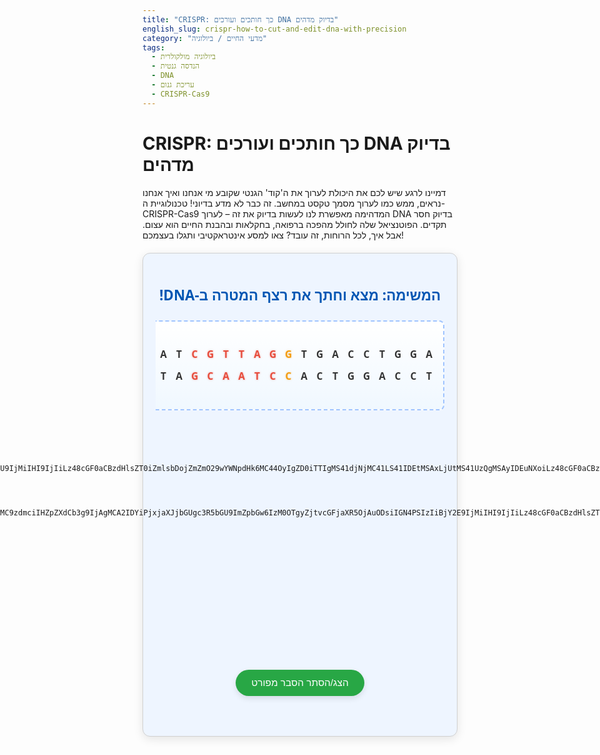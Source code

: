 ```yaml
---
title: "CRISPR: כך חותכים ועורכים DNA בדיוק מדהים"
english_slug: crispr-how-to-cut-and-edit-dna-with-precision
category: "מדעי החיים / ביולוגיה"
tags:
  - ביולוגיה מולקולרית
  - הנדסה גנטית
  - DNA
  - עריכת גנום
  - CRISPR-Cas9
---
```

# CRISPR: כך חותכים ועורכים DNA בדיוק מדהים

דמיינו לרגע שיש לכם את היכולת לערוך את ה'קוד' הגנטי שקובע מי אנחנו ואיך אנחנו נראים, ממש כמו לערוך מסמך טקסט במחשב. זה כבר לא מדע בדיוני! טכנולוגיית ה-CRISPR-Cas9 המדהימה מאפשרת לנו לעשות בדיוק את זה – לערוך DNA בדיוק חסר תקדים. הפוטנציאל שלה לחולל מהפכה ברפואה, בחקלאות ובהבנת החיים הוא עצום. אבל איך, לכל הרוחות, זה עובד? צאו למסע אינטראקטיבי ותגלו בעצמכם!

<div id="crispr-app">
    <h2>המשימה: מצא וחתך את רצף המטרה ב-DNA!</h2>
    <div class="app-container">
        <div class="dna-wrapper">
             <div class="dna-container">
                 <div class="dna-double-helix">
                     <div class="dna-strand top-strand">
                         <span class="nucleotide">A</span><span class="nucleotide">G</span><span class="nucleotide">G</span><span class="nucleotide">T</span><span class="nucleotide">C</span><span class="nucleotide">C</span><span class="nucleotide">A</span><span class="nucleotide">G</span><span class="nucleotide">T</span><span class="nucleotide nucleotide-pam">G</span><span class="nucleotide nucleotide-target">G</span><span class="nucleotide nucleotide-target">A</span><span class="nucleotide nucleotide-target">T</span><span class="nucleotide nucleotide-target">T</span><span class="nucleotide nucleotide-target">G</span><span class="nucleotide nucleotide-target">C</span><span class="nucleotide">T</span><span class="nucleotide">A</span><span class="nucleotide">G</span><span class="nucleotide">C</span><span class="nucleotide">T</span><span class="nucleotide">C</span><span class="nucleotide">A</span><span class="nucleotide">G</span>
                     </div>
                     <div class="dna-strand bottom-strand">
                         <span class="nucleotide">T</span><span class="nucleotide">C</span><span class="nucleotide">C</span><span class="nucleotide">A</span><span class="nucleotide">G</span><span class="nucleotide">G</span><span class="nucleotide">T</span><span class="nucleotide">C</span><span class="nucleotide">A</span><span class="nucleotide nucleotide-pam">C</span><span class="nucleotide nucleotide-target">C</span><span class="nucleotide nucleotide-target">T</span><span class="nucleotide nucleotide-target">A</span><span class="nucleotide nucleotide-target">A</span><span class="nucleotide nucleotide-target">C</span><span class="nucleotide nucleotide-target">G</span><span class="nucleotide">A</span><span class="nucleotide">T</span><span class="nucleotide">C</span><span class="nucleotide">G</span><span class="nucleotide">A</span><span class="nucleotide">G</span><span class="nucleotide">T</span><span class="nucleotide">C</span>
                     </div>
                 </div>
                 <div class="cut-line"></div>
                 <div class="dna-break-left"></div>
                 <div class="dna-break-right"></div>
             </div>
        </div>

        <div class="components-area">
            <div id="cas9" class="draggable component cas9-comp">
                <img src="data:image/svg+xml;base64,PHN2ZyB4bWxucz0iaHR0cDovL3d3dy53My5vcmcvMjAwMC9zdmciIHZpZXdCb3g9IjAgMCA2IDYiPjxjaXJjbGUgc3R5bGU9ImZpbGw6I2U3NGMzcDsiIGN4PSIzIiBjY2U9IjMiIHI9IjIiLz48cGF0aCBzdHlsZT0iZmlsbDojZmZmO29wYWNpdHk6MC44OyIgZD0iTTIgMS41djNjMC41LS41IDEtMSAxLjUtMS41UzQgMSAyIDEuNXoiLz48cGF0aCBzdHlsZT0iZmlsbDojZmZmO29wYWNpdHk6MC44OyIgdHJhbnNmb3JtPSJ0cmFuc2xhdGUoNiA2KSByb3RhdGUoMTgwKSIgZD0iTTIgMS41djNjMC41LS41IDEtMSAxLjUtMS41UzQgMSAyIDEuNXoiLz48L3N2Zw==" alt="Cas9 Enzyme">
                <p>אנזים Cas9</p>
            </div>
            <div id="sgrna" class="draggable component sgrna-comp">
                 <img src="data:image/svg+xml;base64,PHN2ZyB4bWxucz0iaHR0cDovL3d3dy53My5vcmcvMjAwMC9zdmciIHZpZXdCb3g9IjAgMCA2IDYiPjxjaXJjbGUgc3R5bGU9ImZpbGw6IzM0OTgyZjtvcGFjaXR5OjAuODsiIGN4PSIzIiBjY2E9IjMiIHI9IjIiLz48cGF0aCBzdHlsZT0iZmlsbDpub25lO3N0cm9rZTojZmZmO3N0cm9rZS13aWR0aDowLjU7b3BhY2l0eTowLjg7IiBkPSJNMCAzaDNtMCAwYTQuOCA0LjggMCAwMTMgMHoiLz48L3N2Zw==" alt="sgRNA Molecule">
                <p>מולקולת sgRNA</p>
                <div class="target-sequence-label">רצף מטרה: <span class="target-sequence">GATTGC</span></div>
            </div>
        </div>

        <div id="complex-area" class="drop-zone">
            <p>גרור את ה-<span class="sgrna-label">sgRNA</span> לכאן<br>כדי לחבר אותו לאנזים <span class="cas9-label">Cas9</span></p>
        </div>
        <div id="dna-drop-zone" class="drop-zone">
            <p>גרור את קומפלקס<br><span class="cas9-label">Cas9</span> + <span class="sgrna-label">sgRNA</span><br>אל גדיל ה-DNA</p>
        </div>

         <div class="message-box"></div>
    </div>
</div>

<button id="toggle-explanation">הצג/הסתר הסבר מפורט</button>

<div id="explanation" style="display: none;">
    <h2>הסבר מפורט: איך CRISPR עובד</h2>
    <p><strong>מהי מערכת CRISPR-Cas9?</strong></p>
    <p>מערכת CRISPR-Cas9 התגלתה לראשונה בחיידקים ובחיידקי-קשת (Archaea), שם היא משמשת כמנגנון הגנה נגד פלישת וירוסים (בקטריופאג'ים) ופלסמידים. היא מאפשרת לחיידק לזהות ולנטרל DNA זר על ידי חיתוכו.</p>

    <p><strong>המרכיבים העיקריים:</strong></p>
    <ul>
        <li><strong>אנזים Cas9:</strong> זהו מעין 'מספריים מולקולריות' שיכולות לחתוך את שני הגדילים של ה-DNA. האנזים הזה לא פועל לבד, אלא זקוק למכוון.</li>
        <li><strong>מולקולת sgRNA (single guide RNA):</strong> מולקולת RNA קצרה זו מורכבת משני חלקים עיקריים: חלק אחד נקשר לאנזים Cas9, וחלק שני (המכונה 'רצף המדריך' או Guide Sequence) מכיל רצף נוקלאוטידים התואם לרצף המטרה ב-DNA שאותו אנו רוצים לחתוך. ה-sgRNA הוא למעשה ה'מפתח' או ה'מצפן' שמכווין את Cas9 לנקודה המדויקת בגנום.</li>
        <li><strong>רצף PAM (Protospacer Adjacent Motif):</strong> רצף קצר (בדרך כלל 2-5 נוקלאוטידים) שנמצא בסמוך לרצף המטרה ב-DNA. אנזים Cas9 חייב לזהות את רצף ה-PAM בנוסף לרצף המטרה כדי להיקשר ביעילות ל-DNA ולבצע את החיתוך. הוא משמש כמעין 'חותמת' או 'סימן זיהוי' ל-Cas9, ומונע ממנו לחתוך בטעות את ה-DNA של החיידק עצמו (שאין לו PAM ליד רצפי ה-CRISPR הפנימיים שלו).</li>
    </ul>

    <p><strong>איך הקומפלקס 'מוצא' את רצף המטרה הספציפי?</strong></p>
    <p>לאחר שקומפלקס Cas9-sgRNA נוצר, הוא נקשר לגדיל ה-DNA הכפול ו'סורק' אותו. ה-sgRNA 'בודק' כל הזמן התאמה בין רצף המדריך שלו לבין רצפי ה-DNA שהוא פוגש (זיווג בסיסים: A עם T, G עם C). במקביל, אנזים Cas9 מחפש את רצף ה-PAM. רק כאשר הקומפלקס מזהה *גם* התאמה טובה לרצף המטרה על ידי ה-sgRNA *וגם* את רצף ה-PAM במיקום הנכון ליד רצף המטרה, הקומפלקס נקשר בחוזקה לאתר ומפעיל את פעולת החיתוך.</p>

    <p><strong>פעולת החיתוך הכפולה של Cas9 ב-DNA:</strong></p>
    <p>ברגע שהקומפלקס מקובע על רצף המטרה ב-DNA (בעזרת ה-sgRNA וזיהוי ה-PAM), אנזים Cas9 מפעיל את הפעילות האנזימטית שלו ויוצר חיתוך בשני גדילי ה-DNA. החיתוך מתרחש במרחק קצר מאתר ה-PAM, בתוך רצף המטרה שזוהה על ידי ה-sgRNA. חיתוך כפול גדילים זה (DSB - Double-Strand Break) הוא נקודת המפתח לתהליך העריכה, מכיוון שהוא 'שובר' למעשה את ה-DNA ומאלץ את התא להפעיל מנגנוני תיקון.</p>

    <p><strong>מנגנוני התיקון הטבעיים של התא:</strong></p>
    <p>התא מזהה את החיתוך הכפול ב-DNA כמצב חירום ומפעיל מיד מנגנוני תיקון טבעיים:</p>
    <ul>
        <li><strong>NHEJ (Non-Homologous End Joining):</strong> זהו המנגנון הנפוץ והראשון שמופעל. התא מנסה לחבר מחדש את קצוות ה-DNA החתוכים במהירות. תהליך זה נוטה להיות 'רשלני' ויכול להוביל להכנסה או הסרה של נוקלאוטידים בנקודת החיתוך. שינויים אלה (indels) יכולים לשבש את רצף הגן ולמעשה 'להשבית' אותו או ליצור שינויים קטנים. שיטה זו משמשת לעיתים קרובות כדי "לכבות" גן מסוים או לגרום למוטציה אקראית באתר החיתוך.</li>
        <li><strong>HDR (Homology-Directed Repair):</strong> מנגנון זה פעיל בעיקר בשלבים מסוימים של מחזור התא (כאשר יש עותק נוסף של ה-DNA, למשל אחרי שכפול). הוא משתמש בתבנית DNA (מולקולת DNA נוספת בעלת רצף דומה לאזור החיתוך) כדי לתקן את השבר בצורה מדויקת. בטכנולוגיית CRISPR, ניתן לספק לתא תבנית DNA חדשה המכילה את השינוי הרצוי (למשל, רצף נורמלי במקום פגם גנטי, או הוספת גן חדש). התא ישתמש בתבנית זו כדי לתקן את החיתוך ולהכניס את השינוי הרצוי באופן מדויק. מנגנון זה פחות יעיל מ-NHEJ ודורש תכנון נוסף, אך הוא המפתח לעריכה מדויקת.</li>
    </ul>
    <p>היכולת לנצל את מנגנוני התיקון של התא לאחר החיתוך שמבצע CRISPR היא מה שהופך את הטכנולוגיה לכלי עריכה גנטית כה עוצמתי – אנחנו לא רק חותכים, אנחנו מנצלים את ה"תיקונצ'יקים" הטבעיים של התא כדי לבצע את השינוי שרצינו.</p>

    <p><strong>יישומים פוטנציאליים:</strong></p>
    <p>טכנולוגיית CRISPR פותחת דלתות ליישומים רבים, כולל:</p>
    <ul>
        <li>ריפוי מחלות גנטיות על ידי תיקון המוטציה הגורמת למחלה (למשל, ציסטיק פיברוזיס, אנמיה חרמשית).</li>
        <li>פיתוח טיפולים לסרטן על ידי שיפור תאי מערכת החיסון או השבתת גנים בתאי גידול.</li>
        <li>יצירת זנים חקלאיים משופרים עם עמידות למחלות, יבול גדול יותר או ערך תזונתי משופר.</li>
        <li>הבנה מעמיקה יותר של תפקידי גנים שונים במחלות ובתהליכים ביולוגיים.</li>
    </ul>

    <p><strong>אתגרים וסוגיות אתיות:</strong></p>
    <p>למרות הפוטנציאל העצום, ישנם גם אתגרים וחששות. האתגרים כוללים דיוק (חיתוכים לא רצויים באזורים אחרים בגנום - off-target effects) ויעילות (הכנסת המערכת לתאים). סוגיות אתיות משמעותיות עולות לגבי עריכת גנום באמבריונים אנושיים (עריכת קו הנבט), מכיוון ששינויים כאלה עוברים בתורשה לדורות הבאים, ונדרש דיון ציבורי ורגולציה קפדנית.</p>
</div>

<style>
/* כללי */
#crispr-app {
    font-family: 'Segoe UI', Tahoma, Geneva, Verdana, sans-serif;
    margin-top: 20px;
    border: 1px solid #d0d0d0;
    padding: 20px;
    border-radius: 12px;
    background-color: #eef5ff; /* רקע תכלת בהיר */
    box-shadow: 0 4px 15px rgba(0, 0, 0, 0.1);
    direction: rtl; /* תמיכה בעברית */
    text-align: right;
}

#crispr-app h2 {
    text-align: center;
    color: #0056b3; /* כחול כהה */
    margin-bottom: 25px;
    font-size: 1.6em;
}

.app-container {
    display: flex;
    flex-direction: column;
    align-items: center;
    gap: 20px;
}

/* אזור ה-DNA */
.dna-wrapper {
    width: 100%;
    max-width: 800px;
    overflow-x: auto; /* גלילה אופקית ל-DNA ארוך */
    padding-bottom: 10px; /* מקום לפס גלילה */
}

.dna-container {
    min-width: fit-content; /* מונע כיווץ ה-DNA */
    min-height: 100px; /* גובה מינימלי לאזור */
    border: 2px dashed #a0c4ff; /* קו מקווקו עדין */
    border-radius: 8px;
    padding: 20px 10px;
    position: relative;
    background: linear-gradient(to bottom, #ffffff, #f0f8ff); /* רקע עם גרדיאנט עדין */
    display: flex;
    align-items: center; /* מרכז אנכית את ההליקס */
    justify-content: flex-start; /* מתחיל את ה-DNA משמאל */
}

.dna-double-helix {
    display: flex;
    flex-direction: column;
    justify-content: space-between;
    height: 60px; /* גובה ההליקס */
    white-space: nowrap; /* מונע גלישת שורות */
    position: relative;
}

.dna-strand {
    display: flex;
    height: 25px; /* גובה גדיל יחיד */
    line-height: 25px;
    font-size: 1.1em;
    font-weight: bold;
}

.top-strand {
    color: #333;
}

.bottom-strand {
    color: #333;
    transform: rotate(180deg); /* היפוך ויזואלי */
    direction: ltr; /* שומר על כיוון אותיות */
    margin-top: 10px; /* רווח קטן בין הגדילים */
}

.bottom-strand span {
     transform: rotate(180deg); /* היפוך נוקלאוטידים בחזרה */
     display: inline-block;
}

.nucleotide {
    display: inline-block;
    width: 25px; /* רוחב כל נוקלאוטיד */
    text-align: center;
    user-select: none;
    position: relative; /* למיקום אפשרי של אפקטים */
    transition: color 0.3s ease; /* אנימציית צבע עדינה */
}

/* הדגשת רצפים */
.nucleotide-target {
    color: #e74c3c; /* אדום - מטרה */
    font-weight: bold;
    text-shadow: 0 0 3px rgba(231, 76, 60, 0.5); /* צל עדין להדגשה */
}
.nucleotide-pam {
     color: #f39c12; /* כתום - PAM */
     font-weight: bold;
     text-shadow: 0 0 3px rgba(243, 156, 18, 0.5); /* צל עדין להדגשה */
}


/* קו חיתוך ואנימציית שבר */
.cut-line {
    position: absolute;
    top: 10px; /* aligns with DNA padding */
    bottom: 10px; /* aligns with DNA padding */
    width: 3px;
    background-color: #c0392b; /* אדום כהה */
    display: none; /* מוסתר בהתחלה */
    left: 0; /* ימוקם ע"י JS */
    z-index: 2; /* מעל ה-DNA */
    box-shadow: 0 0 8px rgba(192, 57, 43, 0.8);
}

.dna-break-left, .dna-break-right {
    position: absolute;
    top: 10px; /* aligns with DNA padding */
    bottom: 10px; /* aligns with DNA padding */
    width: 5px; /* רוחב השבר */
    background-color: rgba(192, 57, 43, 0.6); /* צבע שבר עדין */
    display: none; /* מוסתר בהתחלה */
    z-index: 1; /* מתחת לקו החיתוך */
    opacity: 0; /* שקוף בהתחלה */
}
.dna-break-left { left: 0; } /* ימוקם שמאלה מקו החיתוך */
.dna-break-right { left: 0; } /* ימוקם ימינה מקו החיתוך */


/* אזור רכיבים */
.components-area {
    display: flex;
    justify-content: center;
    gap: 40px; /* רווח גדול יותר */
    margin-bottom: 20px;
    padding: 15px;
    background-color: #ffffff;
    border-radius: 8px;
    box-shadow: 0 2px 10px rgba(0,0,0,0.08);
}

.component {
    text-align: center;
    cursor: grab;
    padding: 12px 15px; /* ריפוד מוגדל */
    border: 1px solid #ccc;
    border-radius: 8px; /* פינות מעוגלות יותר */
    background-color: #f8f8f8; /* רקע כמעט לבן */
    box-shadow: 0 4px 10px rgba(0,0,0,0.1);
    transition: transform 0.3s ease-in-out, box-shadow 0.3s ease;
    position: relative;
    z-index: 10;
    display: flex;
    flex-direction: column;
    align-items: center;
}

.component:hover {
    transform: translateY(-5px); /* אפקט הרחפה בהוםר */
    box-shadow: 0 6px 15px rgba(0,0,0,0.15);
}

.component img {
    width: 55px; /* גודל אייקון מוגדל */
    height: 55px;
    display: block;
    margin: 0 auto 8px auto; /* רווח מתחת לתמונה */
    border-radius: 50%; /* אייקונים עגולים */
    padding: 6px; /* ריפוד פנימי לאייקון */
    box-shadow: inset 0 0 5px rgba(0,0,0,0.1);
}

.cas9-comp img { background-color: #e74c3c; } /* אדום ל-Cas9 */
.sgrna-comp img { background-color: #3498db; } /* כחול ל-sgRNA */

.component p {
    margin: 0; /* מנקה שוליים */
    font-size: 1em; /* גודל טקסט רגיל */
    font-weight: bold;
    color: #555;
}

.target-sequence-label {
    font-size: 0.9em;
    color: #333;
    margin-top: 8px;
    border-top: 1px dashed #eee;
    padding-top: 5px;
}
.target-sequence {
    font-family: 'Courier New', Courier, monospace; /* פונט מונטספייס לרצף */
    font-weight: bold;
    color: #e74c3c; /* צבע המטרה */
}


/* אזורי גרירה */
.drop-zone {
    width: 90%;
    max-width: 500px;
    min-height: 80px; /* גובה מינימלי לאזור */
    border: 3px dashed #007bff; /* קו כחול בולט יותר */
    border-radius: 10px;
    display: flex;
    align-items: center;
    justify-content: center;
    text-align: center;
    color: #007bff;
    background-color: #e9f5ff; /* רקע בהיר יותר */
    margin-bottom: 20px;
    transition: background-color 0.3s ease, border-color 0.3s ease, transform 0.2s ease;
    font-size: 1.1em;
    font-weight: bold;
}

.drop-zone p {
    margin: 0;
    line-height: 1.5;
}

.drop-zone .cas9-label { color: #e74c3c; font-weight: bold;}
.drop-zone .sgrna-label { color: #3498db; font-weight: bold;}


.drop-zone.hover {
    background-color: #cce5ff; /* רקע כחול בהיר יותר בהוםר */
    border-color: #0056b3; /* קו כחול כהה יותר */
    transform: scale(1.02); /* אפקט זום קטן בהוםר */
}

#complex-area {
    flex-direction: column;
}

#dna-drop-zone {
     min-height: 120px; /* גובה מוגדל */
     max-width: 95%;
}

/* קומפלקס מאוחד */
.cas9-complex {
    cursor: grab; /* קומפלקס גם ניתן לגרירה */
    background: linear-gradient(to right, #e74c3c 40%, #3498db 60%); /* גרדיאנט המשלב את הצבעים */
    border-color: #555;
    box-shadow: 0 6px 15px rgba(0,0,0,0.2);
    display: flex;
    align-items: center;
    justify-content: center; /* מרכוז תוכן הקומפלקס */
    padding: 10px 15px;
    gap: 15px; /* רווח בין הרכיבים בקומפלקס */
    min-height: 80px; /* גובה מינימלי לקומפלקס */
}

.cas9-complex img {
    width: 45px; /* גודל אייקון מופחת בתוך קומפלקס */
    height: 45px;
    padding: 5px;
    box-shadow: none; /* מנקה צל פנימי */
    background: rgba(255, 255, 255, 0.3); /* רקע שקוף עדין */
}

.cas9-complex p {
    color: #fff; /* טקסט לבן על רקע כהה */
    text-shadow: 1px 1px 2px rgba(0,0,0,0.3);
    font-size: 1em;
}

.cas9-complex .sgrna-comp {
     position: static; /* מבטל מיקום אבסולוטי אם היה */
     border: none;
     padding: 0;
     margin: 0;
     background: none;
     box-shadow: none;
     cursor: grab; /* עדיין ניתן לגרירה כחלק מהקומפלקס */
     transition: none;
     flex-direction: row; /* רכיבי sgRNA בשורה */
     align-items: center;
     gap: 5px; /* רווח בין האייקון לטקסט */
}
.cas9-complex .sgrna-comp img {
    width: 35px; /* גודל אייקון sgRNA בקומפלקס */
    height: 35px;
}
.cas9-complex .sgrna-comp p, .cas9-complex .target-sequence-label {
     color: #fff; /* טקסט לבן */
     font-size: 0.9em;
     margin: 0;
}
.cas9-complex .target-sequence-label {
     border-top: none;
     padding-top: 0;
}

.cas9-complex.ready-to-cut {
    cursor: pointer; /* הופך לסמן יד כשאפשר ללחוץ */
    animation: pulse-glow 1.5s infinite alternate; /* אנימציית פעימה כשהוא מוכן */
}

/* הודעות */
.message-box {
    min-height: 50px; /* גובה מינימלי להודעה */
    color: #333;
    font-weight: bold;
    text-align: center;
    margin-top: 15px;
    padding: 10px;
    background-color: #fffacd; /* רקע צהבהב עדין */
    border: 1px solid #ffebcd;
    border-radius: 8px;
    width: 90%;
    max-width: 600px;
    box-shadow: 0 2px 8px rgba(0,0,0,0.05);
    line-height: 1.4;
}


/* כפתור הסבר */
#toggle-explanation {
    display: block;
    margin: 30px auto; /* מרווח גדול יותר */
    padding: 12px 25px; /* ריפוד מוגדל */
    font-size: 1.1em; /* גודל פונט מוגדל */
    cursor: pointer;
    border: none;
    border-radius: 25px; /* כפתור עגול יותר */
    background-color: #28a745; /* ירוק */
    color: white;
    transition: background-color 0.3s ease, transform 0.1s ease;
    box-shadow: 0 4px 10px rgba(0,0,0,0.1);
}

#toggle-explanation:hover {
    background-color: #218838; /* ירוק כהה יותר בהוםר */
    transform: translateY(-2px); /* אפקט הרחפה קטן */
}

#toggle-explanation:active {
    transform: translateY(0); /* חוזר למקומו בלחיצה */
    box-shadow: 0 2px 5px rgba(0,0,0,0.1);
}


/* אזור ההסבר */
#explanation {
    margin-top: 20px;
    padding: 25px; /* ריפוד מוגדל */
    border: 1px solid #d0d0d0;
    border-radius: 12px;
    background-color: #f9f9f9;
    line-height: 1.7; /* מרווח שורות גדול יותר */
    color: #333;
    box-shadow: 0 4px 15px rgba(0, 0, 0, 0.08);
}

#explanation h2, #explanation h3 {
    color: #0056b3;
    margin-top: 20px;
    margin-bottom: 12px;
    border-bottom: 1px solid #eee;
    padding-bottom: 5px;
}

#explanation p {
    margin-bottom: 15px;
}

#explanation strong {
    color: #0056b3;
}

#explanation ul {
    margin-bottom: 15px;
    padding-right: 20px; /* ריפוד לרשימה */
    list-style-type: disc; /* נקודות לרשימה */
}

#explanation li {
    margin-bottom: 10px;
}


/* Dragula Styles - Minimal + custom */
.gu-mirror {
  position: fixed !important;
  margin: 0 !important;
  z-index: 9999 !important;
  opacity: 0.9; /* פחות שקוף */
  list-style-type: none;
  transform: rotate(3deg); /* הטיה קלה בגרירה */
  transition: none !important; /* מונע אנימציה בזמן גרירה */
}
.gu-hide {
  display: none !important;
}
.gu-unselectable {
  -webkit-user-select: none !important;
  -moz-user-select: none !important;
  -ms-user-select: none !important;
  user-select: none !important;
}
.gu-transit {
  opacity: 0.4; /* הרכיב המקורי שקוף יותר */
}

/* אנימציות */
@keyframes pulse-glow {
    from { box-shadow: 0 0 10px rgba(52, 152, 219, 0.7); } /* זוהר כחול */
    to { box-shadow: 0 0 20px rgba(231, 76, 60, 0.8), 0 0 25px rgba(52, 152, 219, 0.8); } /* זוהר אדום וכחול */
}

@keyframes dna-cut-pulse {
    from { transform: translateX(-50%) scaleY(1); opacity: 1; }
    to { transform: translateX(-50%) scaleY(1.1); opacity: 0.7; }
}

@keyframes dna-break-out {
     from { opacity: 0; }
     to { opacity: 1; }
}


</style>

<script src="https://cdnjs.cloudflare.com/ajax/libs/dragula/3.7.2/dragula.min.js"></script>
<link rel="stylesheet" href="https://cdnjs.cloudflare.com/ajax/libs/dragula/3.7.2/dragula.min.css">

<script>
document.addEventListener('DOMContentLoaded', () => {
    const cas9 = document.getElementById('cas9');
    const sgrna = document.getElementById('sgrna');
    const complexArea = document.getElementById('complex-area');
    const dnaDropZone = document.getElementById('dna-drop-zone');
    const dnaContainer = document.querySelector('.dna-container');
    const dnaDoubleHelix = document.querySelector('.dna-double-helix');
    const messageBox = document.querySelector('.message-box');
    const cutLine = document.querySelector('.cut-line');
    const dnaBreakLeft = document.querySelector('.dna-break-left');
    const dnaBreakRight = document.querySelector('.dna-break-right');
    const componentsArea = document.querySelector('.components-area'); // To hide components later

    let isComplexFormed = false;
    let complexElement = null; // To store the complex element

    messageBox.innerHTML = "שלום! בואו נלמד איך CRISPR-Cas9 עובד. <br> <strong>המשימה הראשונה:</strong> חברו את אנזים <span class='cas9-label'>Cas9</span> עם מולקולת ה-<span class='sgrna-label'>sgRNA</span>. גררו את ה-<span class='sgrna-label'>sgRNA</span> לאזור החיבור.";

    // Initialize Dragula
    const drake = dragula([componentsArea, complexArea, dnaDropZone], {
        accepts: function (el, target, source, sibling) {
            // Rule 1: Only sgRNA can be dropped into complexArea initially
            if (target === complexArea) {
                return el === sgrna && !isComplexFormed;
            }
            // Rule 2: Only the complex can be dropped into dnaDropZone
            if (target === dnaDropZone) {
                 // Check if the element being dragged is the complex and complex is formed
                 return el.classList.contains('cas9-complex') && isComplexFormed;
            }
             // Prevent dropping components anywhere else if not the correct target
             if (el === sgrna && target !== complexArea && source === componentsArea) {
                 return false; // sgRNA can only go to complexArea
             }
             if (el === cas9 && source === componentsArea) {
                  return false; // Cas9 cannot be moved individually after start
             }
             if (el.classList.contains('cas9-complex') && target !== dnaDropZone && source === complexArea) {
                  return false; // Complex can only go to dnaDropZone
             }

            return true; // Default acceptance (shouldn't be reached with above rules)
        },
        moves: function (el, source, handle, sibling) {
             // Only allow dragging initial components from componentsArea or the formed complex from complexArea
            if (source === componentsArea) {
                return el === sgrna || el === cas9; // Allow dragging sgrna or cas9 initially
            }
            if (source === complexArea) {
                 return el === complexElement; // Allow dragging the complex element
            }
             // Prevent dragging from dnaDropZone after complex is placed
            if (source === dnaDropZone) {
                 return false;
            }
            return true; // Allow dragging from other places if needed (but controlled by accepts)
        }
    });

    drake.on('drag', function(el, source) {
         // Add hover class to potential drop targets
        if (el === sgrna && !isComplexFormed) {
            complexArea.classList.add('hover');
        } else if (el.classList.contains('cas9-complex') && isComplexFormed) {
             dnaDropZone.classList.add('hover');
        }
         el.classList.add('is-dragging'); // Add class for drag animation
    });

    drake.on('dragend', function(el) {
         // Remove hover classes from all drop targets
         complexArea.classList.remove('hover');
         dnaDropZone.classList.remove('hover');
         el.classList.remove('is-dragging'); // Remove drag animation class
    });


    drake.on('drop', function (el, target, source, sibling) {
        // sgRNA dropped into complexArea
        if (el === sgrna && target === complexArea && !isComplexFormed) {
            // Create the complex element
            complexElement = document.createElement('div');
            complexElement.classList.add('component', 'cas9-complex');

            // Move Cas9 img and text into the complex element
            const cas9Img = cas9.querySelector('img').cloneNode(true); // Clone to preserve original if needed later, though we remove the parent
            const cas9P = cas9.querySelector('p').cloneNode(true);
            complexElement.appendChild(cas9Img);
            complexElement.appendChild(cas9P);
            // cas9.remove(); // Removed by dragula

            // Move sgRNA img and text into the complex element
            const sgrnaImg = sgrna.querySelector('img').cloneNode(true);
            const sgrnaP = sgrna.querySelector('p').cloneNode(true);
            const targetSeqLabel = sgrna.querySelector('.target-sequence-label').cloneNode(true);
            // sgrna.remove(); // Removed by dragula

            const sgRNAComponentDiv = document.createElement('div'); // Wrap sgRNA parts for layout
            sgRNAComponentDiv.classList.add('sgrna-comp');
            sgRNAComponentDiv.appendChild(sgrnaImg);
            sgRNAComponentDiv.appendChild(sgrnaP);
            sgRNAComponentDiv.appendChild(targetSeqLabel); // Add target sequence label

            complexElement.appendChild(sgRNAComponentDiv);

            // Remove original components visually and from dragula sources
            componentsArea.style.display = 'none'; // Hide the initial components area

            // Add the complex to the complex area
            target.innerHTML = ''; // Clear the area text
            target.appendChild(complexElement);
            isComplexFormed = true;

            messageBox.innerHTML = "קומפלקס <span class='cas9-label'>Cas9</span> + <span class='sgrna-label'>sgRNA</span> נוצר בהצלחה! <br> <strong>המשימה הבאה:</strong> גרור/י את הקומפלקס החדש אל גדיל ה-DNA.";
            complexArea.classList.remove('drop-zone'); // It's no longer just a drop zone for sgRNA
            complexArea.style.border = 'none'; // Remove drop zone styling
            complexArea.style.backgroundColor = 'transparent'; // Remove background
            complexArea.style.minHeight = 'auto'; // Adjust height


            // Update dragula containers and moves rules for the next step
            drake.containers = [complexArea, dnaDropZone]; // Now only complexArea is a source for complex
            drake.options.moves = function (el, source, handle, sibling) {
                // Allow dragging the complex from complexArea
                 return source === complexArea && el === complexElement;
             };
             drake.options.accepts = function (el, target, source, sibling) {
                 // Only accept complex in dnaDropZone now
                 return target === dnaDropZone && el === complexElement;
             }


        }
        // Complex dropped onto dnaDropZone
        else if (el === complexElement && target === dnaDropZone && isComplexFormed) {
            messageBox.innerHTML = "קומפלקס <span class='cas9-label'>Cas9</span> + <span class='sgrna-label'>sgRNA</span> נקשר ל-DNA ומתחיל לסרוק בחיפוש אחר רצף המטרה (<span class='target-sequence'>GATTGC</span>) וה-PAM (<span class='nucleotide-pam'>G</span>)...";

            // Position the complex relative to the DNA container for animation
            const dnaContainerRect = dnaContainer.getBoundingClientRect();
            const dropZoneRect = dnaDropZone.getBoundingClientRect();
            const complexRect = complexElement.getBoundingClientRect();

            // Calculate initial position (centered within the drop zone, relative to dnaContainer)
            // Needs to account for dnaContainer's scroll position if any, but simplified here.
            // Let's position it just before the DNA starts visually within the container
             const initialLeft = 10; // Start near the left padding of dnaContainer
             const initialTop = (dnaContainer.offsetHeight / 2) - (complexRect.height / 2); // Center vertically

            complexElement.style.position = 'absolute';
            complexElement.style.left = initialLeft + 'px';
            complexElement.style.top = initialTop + 'px';

             // Move complex element from its current parent (complexArea) to dnaContainer
             // source.removeChild(el); // Dragula handles this
             dnaContainer.appendChild(complexElement); // Append to DNA container for relative positioning

            dnaDropZone.style.display = 'none'; // Hide the drop zone after drop
            complexArea.style.display = 'none'; // Hide complex area as well


            // --- Find the target sequence position and Animate Scanning ---
            const targetSequence = "GATTGC"; // From sgRNA target sequence label
            const pamSequence = "G"; // The PAM sequence *preceding* the target in this visualization
            // Get all nucleotide spans in the top strand
            const dnaNucleotides = dnaDoubleHelix.querySelector('.top-strand').querySelectorAll('.nucleotide');
            let dnaSequenceText = '';
            let targetStartIndex = -1;
            let pamStartIndex = -1;

            // Reconstruct the full DNA sequence string and find indices
            dnaNucleotides.forEach((span, index) => {
                dnaSequenceText += span.textContent.trim();
                 // Find the START index of the target sequence and PAM sequence
                 // Assuming PAM is directly before the target
                 const fullMatchSequence = pamSequence + targetSequence;
                 if (dnaSequenceText.endsWith(fullMatchSequence)) {
                      pamStartIndex = index - (fullMatchSequence.length -1) + (pamSequence.length -1) ; // Index of the start of PAM
                     targetStartIndex = index - (fullMatchSequence.length -1) + fullMatchSequence.length - targetSequence.length; // Index of the start of target
                 }
            });

            console.log("DNA Sequence:", dnaSequenceText);
            console.log("Target Sequence:", targetSequence, "found at index:", targetStartIndex);
            console.log("PAM Sequence:", pamSequence, "found at index:", pamStartIndex);


            if (targetStartIndex === -1 || pamStartIndex === -1 || pamStartIndex !== targetStartIndex - pamSequence.length) {
                messageBox.innerHTML = "אופס! משהו השתבש במציאת הרצף. אנא רענן/י את העמוד ונסה/י שוב.";
                console.error("Target or PAM sequence not found correctly.");
                return; // Stop if target/PAM not found correctly
            }

            // Calculate the target position in pixels
            // Position should be at the START of the PAM sequence visualization area
            const nucleotideWidth = dnaNucleotides[0] ? dnaNucleotides[0].offsetWidth : 25; // Get actual width or use default
            const targetPixelPosition = pamStartIndex * nucleotideWidth; // Position the complex at the start of the PAM


            // Animate the complex moving to the target position
            const scanDuration = 4; // seconds
            complexElement.style.transition = `left ${scanDuration}s linear`;
            complexElement.style.left = targetPixelPosition + 'px';


            complexElement.addEventListener('transitionend', () => {
                messageBox.innerHTML = "קומפלקס <span class='cas9-label'>Cas9</span> + <span class='sgrna-label'>sgRNA</span> מצא את רצף ה-PAM והמטרה! <br> <strong>המשימה האחרונה:</strong> לחץ/י על הקומפלקס כדי לבצע את החיתוך!";

                // Add visual cue for binding - maybe scale up slightly?
                complexElement.style.transition = 'none'; // Stop scanning transition
                complexElement.style.transform = 'scale(1.05)';
                complexElement.style.boxShadow = '0 0 20px rgba(0, 123, 255, 0.8)'; // Add a binding glow

                // Position cut line - it should be after the target sequence, typically 3-4 bases after PAM.
                // In our simple visual model, let's place it after the target sequence ends.
                 // Position the cut line after the target sequence + PAM sequence
                 const cutLineOffset = nucleotideWidth * (pamSequence.length + targetSequence.length);
                const cutLinePosition = pamStartIndex * nucleotideWidth + cutLineOffset - (nucleotideWidth / 2); // Adjust to be somewhat centered after the target sequence

                cutLine.style.left = cutLinePosition + 'px';
                cutLine.style.display = 'block';
                cutLine.style.height = '100%'; // Extend full height of dnaContainer padding
                 cutLine.style.animation = 'dna-cut-pulse 1s infinite alternate'; // Pulse while waiting for click

                // Make the complex clickable to trigger the cut
                complexElement.classList.add('ready-to-cut');
                complexElement.onclick = handleCutAction;


            }, { once: true }); // Ensure the event listener is called only once

             // Disable further dragging of the complex after it's placed on DNA
             drake.options.moves = function (el, source, handle, sibling) {
                  return false; // Cannot drag the complex after it's on the DNA
             };
             drake.options.accepts = function (el, target, source, sibling) {
                 return false; // Cannot drop anything anywhere after complex is on DNA
             }
        }
    });

    function handleCutAction() {
        if (!isComplexFormed || !complexElement || !complexElement.classList.contains('ready-to-cut')) return;

        messageBox.innerHTML = "<span class='cas9-label'>Cas9</span> מבצע את החיתוך! ה-DNA נחתך בהצלחה.<br>(כעת מנגנוני התיקון של התא יפעלו - NHEJ או HDR)";

        // Animation for cutting
        complexElement.style.animation = 'none'; // Stop pulse glow
        complexElement.style.transform = 'scale(1)'; // Return to normal size
        complexElement.style.boxShadow = '0 0 10px rgba(0,0,0,0.2)'; // Less prominent shadow

        cutLine.style.animation = 'none'; // Stop cut line pulse animation
        cutLine.style.backgroundColor = '#c0392b'; // Ensure color is set
        cutLine.style.width = '4px'; // Make cut line thicker temporarily
        cutLine.style.height = 'calc(100% + 20px)'; // Extend beyond padding slightly
         cutLine.style.top = '-10px'; // Adjust position

        // Simple DNA break visualization: Move parts slightly apart
        const cutPositionX = parseFloat(cutLine.style.left); // Get the position of the cut line

        dnaBreakLeft.style.display = 'block';
        dnaBreakRight.style.display = 'block';
        dnaBreakLeft.style.left = cutPositionX - 10 + 'px'; // Position left break piece left of cut
        dnaBreakRight.style.left = cutPositionX + 10 + 'px'; // Position right break piece right of cut
        dnaBreakLeft.style.width = '15px'; // Width of break effect
        dnaBreakRight.style.width = '15px';

        // Animate the break pieces fading in and moving slightly apart
        dnaBreakLeft.style.transition = 'left 1s ease-out, opacity 1s ease-out';
        dnaBreakRight.style.transition = 'left 1s ease-out, opacity 1s ease-out';
        dnaBreakLeft.style.left = cutPositionX - 25 + 'px'; // Move further left
        dnaBreakRight.style.left = cutPositionX + 25 + 'px'; // Move further right
        dnaBreakLeft.style.opacity = 1;
        dnaBreakRight.style.opacity = 1;

         // Animate complex moving away slightly after cutting
         complexElement.style.transition = 'transform 0.5s ease-out';
         complexElement.style.transform = 'scale(0.9) translateY(-10px)'; // Shrink and move up

        // Disable clicking the complex after cut is initiated
        complexElement.onclick = null;
        complexElement.classList.remove('ready-to-cut');
        complexElement.style.cursor = 'default';

        // Optionally, after a delay, fade out complex and cut line
        setTimeout(() => {
             complexElement.style.transition = 'opacity 1s ease-out';
             complexElement.style.opacity = 0;
             cutLine.style.transition = 'opacity 1s ease-out';
             cutLine.style.opacity = 0;
             // Hide break lines after a bit
             setTimeout(() => {
                  dnaBreakLeft.style.display = 'none';
                  dnaBreakRight.style.display = 'none';
             }, 1000); // Match fade out duration

             messageBox.innerHTML += "<br>הסימולציה הסתיימה. קראו את ההסבר למטה להבנה מעמיקה יותר!";

        }, 2000); // 2 seconds after cut message

    }


     // Explanation Toggle
    const explanationDiv = document.getElementById('explanation');
    const toggleButton = document.getElementById('toggle-explanation');

    toggleButton.addEventListener('click', () => {
        if (explanationDiv.style.display === 'none') {
            explanationDiv.style.display = 'block';
            explanationDiv.style.maxHeight = explanationDiv.scrollHeight + "px"; // Animate opening (simple)
            toggleButton.textContent = 'הסתר הסבר מפורט';
        } else {
            explanationDiv.style.display = 'none'; // Close instantly
            explanationDiv.style.maxHeight = "0"; // For potential future animation back
            toggleButton.textContent = 'הצג/הסתר הסבר מפורט';
        }
    });

    // Initial state for explanation animation
     explanationDiv.style.maxHeight = "0";
     explanationDiv.style.overflow = "hidden";
     explanationDiv.style.transition = "max-height 0.5s ease-out";

});
</script>
```